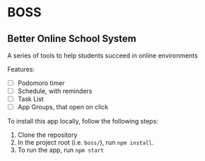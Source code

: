 # BOSS
## Better Online School System

A series of tools to help students succeed in online environments

Features:

- [ ] Podomoro timer
- [ ] Schedule, with reminders
- [ ] Task List
- [ ] App Groups, that open on click

To install this app locally, follow the following steps:

1. Clone the repository   
2. In the project root (i.e. `boss/`), run `npm install`.
3. To run the app, run `npm start`